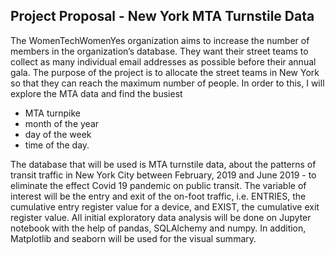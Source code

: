 ## Project Proposal - New York MTA Turnstile Data
  The WomenTechWomenYes organization aims to increase the number of members in the organization’s database. They want their street teams to collect as many individual email addresses as possible before their annual gala. The purpose of the project is to allocate the street teams in New York so that they can reach the maximum number of people. In order to this, I will explore the MTA data and find the busiest 
  
* MTA turnpike
* month of the year
* day of the week
* time of the day.

The database that will be used is MTA turnstile data, about the patterns of transit traffic in New York City between February, 2019 and June 2019 - to eliminate the effect Covid 19 pandemic on public transit. The variable of interest will be the entry and exit of the on-foot traffic, i.e. ENTRIES, the cumulative entry register value for a device, and EXIST, the cumulative exit register value. All initial exploratory data analysis will be done on Jupyter notebook with the help of pandas, SQLAlchemy and numpy. In addition,  Matplotlib and seaborn will be used for the visual summary. 







